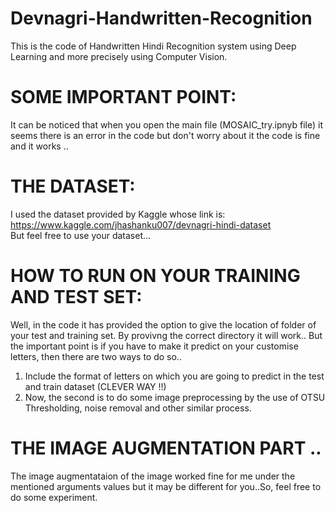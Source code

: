 # Devnagri-Handwritten-Recognition
This is the code of Handwritten Hindi Recognition system using Deep Learning and more precisely using Computer Vision.

# SOME IMPORTANT POINT:
It can be noticed that when you open the main file (MOSAIC_try.ipnyb file) it seems there is an error in the code but don't worry about it the code is
fine and it works ..

# THE DATASET:
I used the dataset provided by Kaggle whose link is: https://www.kaggle.com/jhashanku007/devnagri-hindi-dataset        
But feel free to use your dataset...

# HOW TO RUN ON YOUR TRAINING AND TEST SET:
Well, in the code it has provided the option to give the location of folder of your test and training set. By provivng the correct directory it will work..
But the important point is if you have to make it predict on your customise letters, then there are two ways to do so..

1. Include the format of letters on which you are going to predict in the test and train dataset (CLEVER WAY !!)
2. Now, the second is to do some image preprocessing by the use of OTSU Thresholding, noise removal and other similar process.

# THE IMAGE AUGMENTATION PART ..
The image augmentataion of the image worked fine for me under the mentioned arguments values but it may be different for you..So, feel
free to do some experiment.
